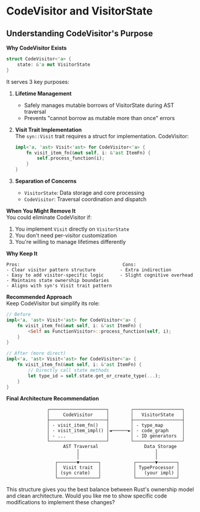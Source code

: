 # CodeVisitor and VisitorState

## **Understanding CodeVisitor's Purpose**  

**Why CodeVisitor Exists**  
```rust
struct CodeVisitor<'a> {
    state: &'a mut VisitorState
}
```

It serves 3 key purposes:

1. **Lifetime Management**  
   - Safely manages mutable borrows of VisitorState during AST traversal
   - Prevents "cannot borrow as mutable more than once" errors

2. **Visit Trait Implementation**  
   The `syn::Visit` trait requires a struct for implementation. CodeVisitor:
   ```rust
   impl<'a, 'ast> Visit<'ast> for CodeVisitor<'a> {
       fn visit_item_fn(&mut self, i: &'ast ItemFn) {
           self.process_function(i);
       }
   }
   ```

3. **Separation of Concerns**  
   - `VisitorState`: Data storage and core processing
   - `CodeVisitor`: Traversal coordination and dispatch

**When You Might Remove It**  
You could eliminate CodeVisitor if:
1. You implement `Visit` directly on `VisitorState`
2. You don't need per-visitor customization
3. You're willing to manage lifetimes differently

**Why Keep It**  
```text
Pros:                                      Cons:
- Clear visitor pattern structure         - Extra indirection
- Easy to add visitor-specific logic      - Slight cognitive overhead
- Maintains state ownership boundaries
- Aligns with syn's Visit trait pattern
```

**Recommended Approach**  
Keep CodeVisitor but simplify its role:
```rust
// Before
impl<'a, 'ast> Visit<'ast> for CodeVisitor<'a> {
    fn visit_item_fn(&mut self, i: &'ast ItemFn) {
        <Self as FunctionVisitor>::process_function(self, i);
    }
}

// After (more direct)
impl<'a, 'ast> Visit<'ast> for CodeVisitor<'a> {
    fn visit_item_fn(&mut self, i: &'ast ItemFn) {
        // Directly call state methods
        let type_id = self.state.get_or_create_type(...);
    }
}
```

**Final Architecture Recommendation**  
```text
               ┌─────────────────────┐        ┌──────────────────┐
               │     CodeVisitor     │        │   VisitorState   │
               ├─────────────────────┤        ├──────────────────┤
               │ - visit_item_fn()   │        │ - type_map       │
               │ - visit_item_impl() │◄──────►│ - code_graph     │
               │ - ...               │        │ - ID generators  │
               └─────────────────────┘        └──────────────────┘
                     AST Traversal                 Data Storage
                          │                            │
                          │                            │
                  ┌───────▼───────┐            ┌───────▼───────┐
                  │  Visit trait  │            │ TypeProcessor │
                  │ (syn crate)   │            │   (your impl) │
                  └───────────────┘            └───────────────┘
```

This structure gives you the best balance between Rust's ownership model and clean architecture. Would you like me to show specific code modifications to implement these changes?
